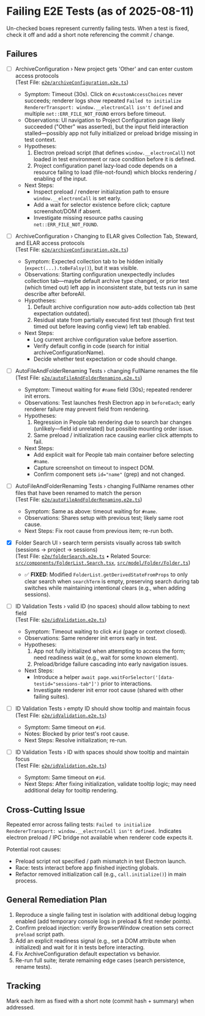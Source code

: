 # Failing E2E Tests (as of 2025-08-11)

Un-checked boxes represent currently failing tests. When a test is fixed, check it off and add a short note referencing the commit / change.

## Failures

- [ ] ArchiveConfiguration › New project gets 'Other' and can enter custom access protocols  
       (Test File: [`e2e/archiveConfiguration.e2e.ts`](e2e/archiveConfiguration.e2e.ts))

  - Symptom: Timeout (30s). Click on `#customAccessChoices` never succeeds; renderer logs show repeated `Failed to initialize RendererTransport: window.__electronCall isn't defined` and multiple `net::ERR_FILE_NOT_FOUND` errors before timeout.
  - Observations: UI navigation to Project Configuration page likely succeeded ("Other" was asserted), but the input field interaction stalled—possibly app not fully initialized or preload bridge missing in test context.
  - Hypotheses:
    1. Electron preload script (that defines `window.__electronCall`) not loaded in test environment or race condition before it is defined.
    2. Project configuration panel lazy-load code depends on a resource failing to load (file-not-found) which blocks rendering / enabling of the input.
  - Next Steps:
    - Inspect preload / renderer initialization path to ensure `window.__electronCall` is set early.
    - Add a wait for selector existence before click; capture screenshot/DOM if absent.
    - Investigate missing resource paths causing `net::ERR_FILE_NOT_FOUND`.

- [ ] ArchiveConfiguration › Changing to ELAR gives Collection Tab, Steward, and ELAR access protocols  
       (Test File: [`e2e/archiveConfiguration.e2e.ts`](e2e/archiveConfiguration.e2e.ts))

  - Symptom: Expected collection tab to be hidden initially (`expect(...).toBeFalsy()`), but it was visible.
  - Observations: Starting configuration unexpectedly includes collection tab—maybe default archive type changed, or prior test (which timed out) left app in inconsistent state, but tests run in same describe after beforeAll.
  - Hypotheses:
    1. Default archive configuration now auto-adds collection tab (test expectation outdated).
    2. Residual state from partially executed first test (though first test timed out before leaving config view) left tab enabled.
  - Next Steps:
    - Log current archive configuration value before assertion.
    - Verify default config in code (search for initial archiveConfigurationName).
    - Decide whether test expectation or code should change.

- [ ] AutoFileAndFolderRenaming Tests › changing FullName renames the file  
       (Test File: [`e2e/autoFileAndFolderRenaming.e2e.ts`](e2e/autoFileAndFolderRenaming.e2e.ts))

  - Symptom: Timeout waiting for `#name` field (30s); repeated renderer init errors.
  - Observations: Test launches fresh Electron app in `beforeEach`; early renderer failure may prevent field from rendering.
  - Hypotheses:
    1. Regression in People tab rendering due to search bar changes (unlikely—field id unrelated) but possible mounting order issue.
    2. Same preload / initialization race causing earlier click attempts to fail.
  - Next Steps:
    - Add explicit wait for People tab main container before selecting `#name`.
    - Capture screenshot on timeout to inspect DOM.
    - Confirm component sets `id="name"` (grep) and not changed.

- [ ] AutoFileAndFolderRenaming Tests › changing FullName renames other files that have been renamed to match the person  
       (Test File: [`e2e/autoFileAndFolderRenaming.e2e.ts`](e2e/autoFileAndFolderRenaming.e2e.ts))

  - Symptom: Same as above: timeout waiting for `#name`.
  - Observations: Shares setup with previous test; likely same root cause.
  - Next Steps: Fix root cause from previous item; re-run both.

- [x] Folder Search UI › search term persists visually across tab switch (sessions -> project -> sessions)  
       (Test File: [`e2e/folderSearch.e2e.ts`](e2e/folderSearch.e2e.ts) • Related Source: [`src/components/FolderList.Search.tsx`](src/components/FolderList.Search.tsx), [`src/model/Folder/Folder.ts`](src/model/Folder/Folder.ts))

  - ✅ **FIXED**: Modified `FolderList.getDerivedStateFromProps` to only clear search when `searchTerm` is empty, preserving search during tab switches while maintaining intentional clears (e.g., when adding sessions).

- [ ] ID Validation Tests › valid ID (no spaces) should allow tabbing to next field  
       (Test File: [`e2e/idValidation.e2e.ts`](e2e/idValidation.e2e.ts))

  - Symptom: Timeout waiting to click `#id` (page or context closed).
  - Observations: Same renderer init errors early in test.
  - Hypotheses:
    1. App not fully initialized when attempting to access the form; need readiness wait (e.g., wait for some known element).
    2. Preload/bridge failure cascading into early navigation issues.
  - Next Steps:
    - Introduce a helper `await page.waitForSelector('[data-testid="sessions-tab"]')` prior to interactions.
    - Investigate renderer init error root cause (shared with other failing suites).

- [ ] ID Validation Tests › empty ID should show tooltip and maintain focus  
       (Test File: [`e2e/idValidation.e2e.ts`](e2e/idValidation.e2e.ts))

  - Symptom: Same timeout on `#id`.
  - Notes: Blocked by prior test's root cause.
  - Next Steps: Resolve initialization; re-run.

- [ ] ID Validation Tests › ID with spaces should show tooltip and maintain focus  
       (Test File: [`e2e/idValidation.e2e.ts`](e2e/idValidation.e2e.ts))
  - Symptom: Same timeout on `#id`.
  - Next Steps: After fixing initialization, validate tooltip logic; may need additional delay for tooltip rendering.

## Cross-Cutting Issue

Repeated error across failing tests:
`Failed to initialize RendererTransport: window.__electronCall isn't defined.`
Indicates electron preload / IPC bridge not available when renderer code expects it.

Potential root causes:

- Preload script not specified / path mismatch in test Electron launch.
- Race: tests interact before app finished injecting globals.
- Refactor removed initialization call (e.g., `call.initialize()`) in main process.

## General Remediation Plan

1. Reproduce a single failing test in isolation with additional debug logging enabled (add temporary console logs in preload & first render points).
2. Confirm preload injection: verify BrowserWindow creation sets correct `preload` script path.
3. Add an explicit readiness signal (e.g., set a DOM attribute when initialized) and wait for it in tests before interacting.
4. Fix ArchiveConfiguration default expectation vs behavior.
5. Re-run full suite; iterate remaining edge cases (search persistence, rename tests).

## Tracking

Mark each item as fixed with a short note (commit hash + summary) when addressed.
